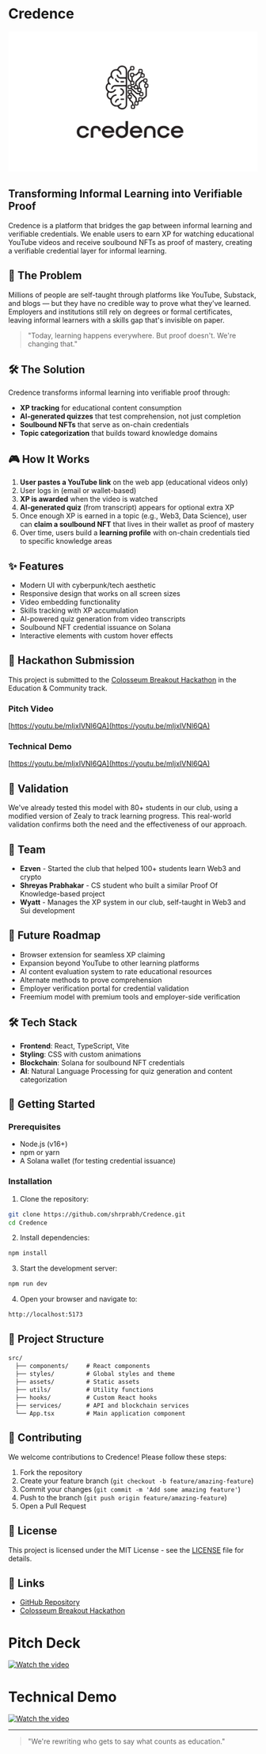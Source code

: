 # Credence

![Credence Logo](/Credence.svg)


## Transforming Informal Learning into Verifiable Proof

Credence is a platform that bridges the gap between informal learning and verifiable credentials. We enable users to earn XP for watching educational YouTube videos and receive soulbound NFTs as proof of mastery, creating a verifiable credential layer for informal learning.

## 🧠 The Problem

Millions of people are self-taught through platforms like YouTube, Substack, and blogs — but they have no credible way to prove what they've learned. Employers and institutions still rely on degrees or formal certificates, leaving informal learners with a skills gap that's invisible on paper.

> "Today, learning happens everywhere. But proof doesn't. We're changing that."

## 🛠️ The Solution

Credence transforms informal learning into verifiable proof through:

- **XP tracking** for educational content consumption
- **AI-generated quizzes** that test comprehension, not just completion
- **Soulbound NFTs** that serve as on-chain credentials
- **Topic categorization** that builds toward knowledge domains

## 🎮 How It Works

1. **User pastes a YouTube link** on the web app (educational videos only)
2. User logs in (email or wallet-based)
3. **XP is awarded** when the video is watched
4. **AI-generated quiz** (from transcript) appears for optional extra XP
5. Once enough XP is earned in a topic (e.g., Web3, Data Science), user can **claim a soulbound NFT** that lives in their wallet as proof of mastery
6. Over time, users build a **learning profile** with on-chain credentials tied to specific knowledge areas

## ✨ Features

- Modern UI with cyberpunk/tech aesthetic
- Responsive design that works on all screen sizes
- Video embedding functionality
- Skills tracking with XP accumulation
- AI-powered quiz generation from video transcripts
- Soulbound NFT credential issuance on Solana
- Interactive elements with custom hover effects

## 🚀 Hackathon Submission

This project is submitted to the [Colosseum Breakout Hackathon](https://www.colosseum.org/breakout) in the Education & Community track.

### Pitch Video
[https://youtu.be/mIjxIVNl6QA](https://youtu.be/mIjxIVNl6QA)

### Technical Demo
[https://youtu.be/mIjxIVNl6QA](https://youtu.be/mIjxIVNl6QA)

## 🧪 Validation

We've already tested this model with 80+ students in our club, using a modified version of Zealy to track learning progress. This real-world validation confirms both the need and the effectiveness of our approach.

## 👥 Team

- **Ezven** - Started the club that helped 100+ students learn Web3 and crypto
- **Shreyas Prabhakar** - CS student who built a similar Proof Of Knowledge-based project
- **Wyatt** - Manages the XP system in our club, self-taught in Web3 and Sui development

## 🔮 Future Roadmap

- Browser extension for seamless XP claiming
- Expansion beyond YouTube to other learning platforms
- AI content evaluation system to rate educational resources
- Alternate methods to prove comprehension
- Employer verification portal for credential validation
- Freemium model with premium tools and employer-side verification

## 🛠️ Tech Stack

- **Frontend**: React, TypeScript, Vite
- **Styling**: CSS with custom animations
- **Blockchain**: Solana for soulbound NFT credentials
- **AI**: Natural Language Processing for quiz generation and content categorization

## 🚀 Getting Started

### Prerequisites

- Node.js (v16+)
- npm or yarn
- A Solana wallet (for testing credential issuance)

### Installation

1. Clone the repository:
```bash
git clone https://github.com/shrprabh/Credence.git
cd Credence
```

2. Install dependencies:
```bash
npm install
```

3. Start the development server:
```bash
npm run dev
```

4. Open your browser and navigate to:
```
http://localhost:5173
```

## 📁 Project Structure

```
src/
  ├── components/     # React components
  ├── styles/         # Global styles and theme
  ├── assets/         # Static assets
  ├── utils/          # Utility functions
  ├── hooks/          # Custom React hooks
  ├── services/       # API and blockchain services
  └── App.tsx         # Main application component
```

## 🤝 Contributing

We welcome contributions to Credence! Please follow these steps:

1. Fork the repository
2. Create your feature branch (`git checkout -b feature/amazing-feature`)
3. Commit your changes (`git commit -m 'Add some amazing feature'`)
4. Push to the branch (`git push origin feature/amazing-feature`)
5. Open a Pull Request

## 📝 License

This project is licensed under the MIT License - see the [LICENSE](LICENSE) file for details.

## 🔗 Links

- [GitHub Repository](https://github.com/shrprabh/Credence)
- [Colosseum Breakout Hackathon](https://www.colosseum.org/breakout)

# Pitch Deck
  [![Watch the video](https://img.youtube.com/vi/n0oBpLSnCLc/0.jpg)](https://www.youtube.com/watch?v=n0oBpLSnCLc)
  
# Technical Demo
[![Watch the video](https://img.youtube.com/vi/n0oBpLSnCLc/0.jpg)](https://www.youtube.com/watch?v=n0oBpLSnCLc)



---

> "We're rewriting who gets to say what counts as education."
